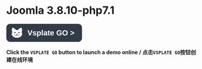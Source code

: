 # Joomla 3.8.10-php7.1

<a href="https://www.vsplate.com/?docker-compose=https://github.com/vsplate/dcenvs/joomla/3.8.10-php7.1"><img alt="VSPLATE GO" src="https://raw.githubusercontent.com/vsplate/images/master/vsgo_btn.png" width="200px"></a>

**Click the `VSPLATE GO` button to launch a demo online / 点击`VSPLATE GO`按钮创建在线环境**